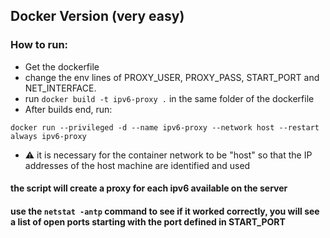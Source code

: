 ## Docker Version (very easy)

### How to run:
- Get the dockerfile
- change the env lines of PROXY_USER, PROXY_PASS, START_PORT and NET_INTERFACE.
- run `docker build -t ipv6-proxy .` in the same folder of the dockerfile
- After builds end, run:

`docker run --privileged -d --name ipv6-proxy --network host --restart always ipv6-proxy`

- ⚠️ it is necessary for the container network to be "host" so that the IP addresses of the host machine are identified and used

#### the script will create a proxy for each ipv6 available on the server
#### use the `netstat -antp` command to see if it worked correctly, you will see a list of open ports starting with the port defined in START_PORT
